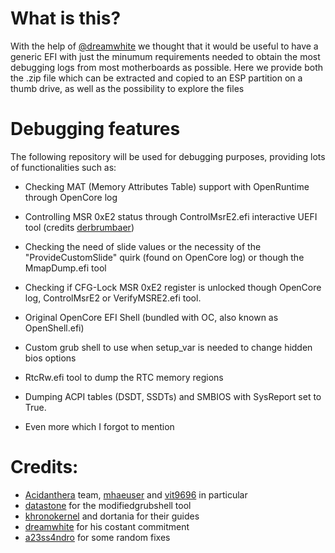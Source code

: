 # What is this?

With the help of [@dreamwhite](https://github.com/dreamwhite) we thought that it would be useful to have a generic EFI with just the minumum requirements needed to obtain the most debugging logs from most motherboards as possible. Here we provide both the .zip file which can be extracted and copied to an ESP partition on a thumb drive, as well as the possibility to explore the files 

# Debugging features

The following repository will be used for debugging purposes, providing lots of functionalities such as:

- Checking MAT (Memory Attributes Table) support with OpenRuntime through OpenCore log
- Controlling MSR 0xE2 status through ControlMsrE2.efi interactive UEFI tool (credits [derbrumbaer](https://github.com/derbrumbaer))
- Checking the need of slide values or the necessity of the "ProvideCustomSlide" quirk (found on OpenCore log) or though the MmapDump.efi tool
- Checking if CFG-Lock MSR 0xE2 register is unlocked though OpenCore log, ControlMsrE2 or VerifyMSRE2.efi tool.
- Original OpenCore EFI Shell (bundled with OC, also known as OpenShell.efi)
- Custom grub shell to use when setup_var is needed to change hidden bios options
- RtcRw.efi tool to dump the RTC memory regions
- Dumping ACPI tables (DSDT, SSDTs) and SMBIOS with SysReport set to True.

- Even more which I forgot to mention

# Credits:

- [Acidanthera](https://github.com/acidanthera) team, [mhaeuser](https://github.com/mhaeuser) and [vit9696](https://github.com/vit9696) in particular
- [datastone](https://github.com/datastone) for the modifiedgrubshell tool
- [khronokernel](https://github.com/khronokernel) and dortania for their guides
- [dreamwhite](https://github.com/dreamwhite) for his costant commitment 
- [a23ss4ndro](https://github.com/1alessandro1) for some random fixes
